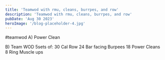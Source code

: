 ```yaml
---
title: 'Teamwod with rmu, cleans, burrpes, and row'
description: 'Teamwod with rmu, cleans, burrpes, and row'
pubDate: 'Aug 30 2023'
heroImage: '/blog-placeholder-4.jpg'
---
```

#teamwod 
A) Power Clean

B) Team WOD 
5sets of:
30 Cal Row 
24 Bar facing Burpees 
18 Power Cleans 
8 Ring Muscle ups 

